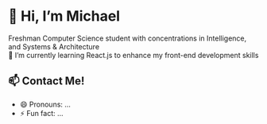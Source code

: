 # 👋 Hi, I’m Michael
Freshman Computer Science student with concentrations in Intelligence, and Systems & Architecture <br/>
🌱 I’m currently learning React.js to enhance my front-end development skills 
<br/>
## 📫 Contact Me!
- 😄 Pronouns: ...
- ⚡ Fun fact: ...

<!---
mikeiioo/mikeiioo is a ✨ special ✨ repository because its `README.md` (this file) appears on your GitHub profile.
You can click the Preview link to take a look at your changes.
--->
